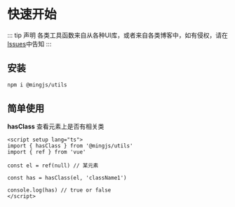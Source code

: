 # 快速开始

::: tip 声明
各类工具函数来自从各种UI库，或者来自各类博客中，如有侵权，请在[Issues](https://github.com/amazing-thing/mingjs/issues)中告知
:::

## 安装

```bash
npm i @mingjs/utils
```

## 简单使用
  **hasClass** 查看元素上是否有相关类

``` vue
<script setup lang="ts">
import { hasClass } from '@mingjs/utils'
import { ref } from 'vue'

const el = ref(null) // 某元素

const has = hasClass(el, 'className1')

console.log(has) // true or false
</script>
```

